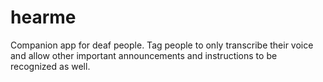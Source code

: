 # hearme
Companion app for deaf people. Tag people to only transcribe their voice and allow other important announcements and instructions to be recognized as well.

